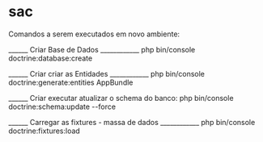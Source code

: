 sac
===

Comandos a serem executados em novo ambiente:

______ Criar Base de Dados ____________
	php bin/console doctrine:database:create

______ Criar criar as Entidades ____________
	php bin/console doctrine:generate:entities AppBundle

______ Criar executar atualizar o schema do banco:
	php bin/console doctrine:schema:update --force

______ Carregar as fixtures - massa de dados ____________
	php bin/console doctrine:fixtures:load



